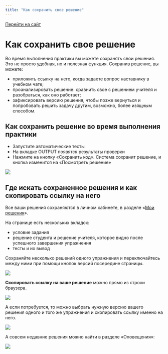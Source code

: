 ```yaml
---
title: "Как сохранить свое решение"
---
```


[Перейти на сайт](https://ru.hexlet.io)

# Как сохранить свое решение

Во время выполнения практики вы можете сохранять свои решения. Это не просто удобная, но и полезная функция. Сохранив решение, вы можете:

* приложить ссылку на него, когда задаете вопрос наставнику в учебном чате;
* проанализировать решение: сравнить свое с решением учителя и разобраться, как оно работает;
* зафиксировать версию решения, чтобы позже вернуться и попробовать решить задачу другим, возможно, более изящным способом.

## Как сохранить решение во время выполнения практики

* Запустите автоматические тесты
* На вкладке OUTPUT появятся результаты проверки
* Нажмите на кнопку «Сохранить код». Система сохранит решение, и кнопка изменится на «Посмотреть решение»

![](/img/docs/img-141.png)

## Где искать сохраненное решения и как скопировать ссылку на него

Все ваши решения сохраняются в личном кабинете, в разделе «[Мои решения](https://ru.hexlet.io/my/code_reviews)».

На странице есть нескольких вкладок:

* условие задания
* решение студента и решение учителя, которое видно после успешного завершения упражнения
* тесты и их вывод

Сохраняйте несколько решений одного упражнения и переключайтесь между ними при помощи кнопок версий посередине страницы.

![](/img/docs/img-136.png)

**Скопировать ссылку на ваше решение** можно прямо из строки браузера.

![](/img/docs/img-137.png)

А если потребуется, то можно выбрать нужную версию вашего решения одного и того же упражнения и скопировать ссылку именно на него.

![](/img/docs/img-138.png)

А совсем недавние решения можно найти в разделе «Оповещения»:

![](/img/docs/img-140.png)

